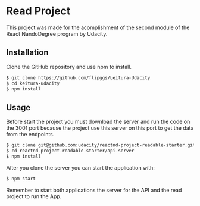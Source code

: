 # Read Project

This project was made for the acomplishment of the second module of the React NandoDegree program by Udacity.

## Installation

Clone the GitHub repository and use npm to install.

```sh
$ git clone https://github.com/flipggs/Leitura-Udacity
$ cd keitura-udacity
$ npm install
```

## Usage

Before start the project you must download the server and run the code on the 3001 port because the project use this server on this port to get the data from the endpoints.

```sh
$ git clone git@github.com:udacity/reactnd-project-readable-starter.git
$ cd reactnd-project-readable-starter/api-server
$ npm install
```

After you clone the server you can start the application with:

```sh
$ npm start
```

Remember to start both applications the server for the API and the read project to run the App.
